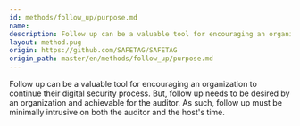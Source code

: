 ```yaml
---
id: methods/follow_up/purpose.md
name: 
description: Follow up can be a valuable tool for encouraging an organization to continue their digital security process. But, follow up needs to be desired by an organization and achievable for the auditor. As such, follow up must be minimally...
layout: method.pug
origin: https://github.com/SAFETAG/SAFETAG
origin_path: master/en/methods/follow_up/purpose.md
---
```


Follow up can be a valuable tool for encouraging an organization to continue their digital security process. But, follow up needs to be desired by an organization and achievable for the auditor. As such, follow up must be minimally intrusive on both the auditor and the host's time. 


